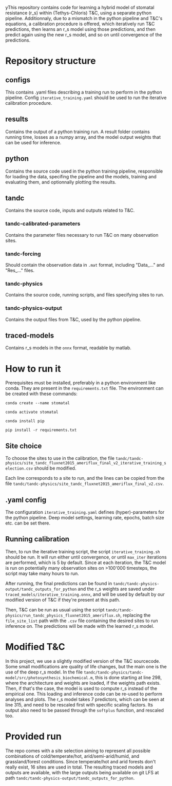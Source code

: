 yThis repository contains code for learning a hybrid model of stomatal resistance (r_s) within (Tethys-Chloris) T&C, using a separate python pipeline. Additionnaly, due to a mismatch in the python pipeline and T&C's equations, a calibration procedure is offered, which iteratively run T&C predictions, then learns an r_s model using those predictions, and then predict again using the new r_s model, and so on until convergence of the predictions.

# Repository structure
## configs
This contains .yaml files describing a training run to perform in the python pipeline. Config ```iterative_training.yaml``` should be used to run the iterative calibration procedure.

## results
Contains the output of a python training run. A result folder contains running time, losses as a numpy array, and the model output weights that can be used for inference.

## python
Contains the source code used in the python training pipeline, responsible for loading the data, specifing the pipeline and the models, training and evaluating them, and optionnally plotting the results.

## tandc
Contains the source code, inputs and outputs related to T&C.
### tandc-calibrated-parameters
Contains the parameter files necessary to run T&C on many observation sites.
### tandc-forcing
Should contain the observation data in ```.mat``` format, including "Data_..." and "Res_..." files.
### tandc-physics
Contains the source code, running scripts, and files specifying sites to run.
### tandc-physics-output
Contains the output files from T&C, used by the python pipeline.

## traced-models
Contains r_s models in the ```onnx``` format, readable by matlab.

# How to run it
Prerequisites must be installed, preferably in a python environment like conda.
They are present in the ```requirements.txt``` file.
The environment can be created with these commands:

```conda create --name stomatal```

```conda activate stomatal```

```conda install pip```

```pip install -r requirements.txt```


## Site choice
To choose the sites to use in the calibration, the file ```tandc/tandc-physics/site_tandc_fluxnet2015_ameriflux_final_v2_iterative_training_selection.csv``` should be modified. 

Each line corresponds to a site to run, and the lines can be copied from the file ```tandc/tandc-physics/site_tandc_fluxnet2015_ameriflux_final_v2.csv```.

## .yaml config
The configuration ```iterative_training.yaml``` defines (hyper)-parameters for the python pipeline. Deep model settings, learning rate, epochs, batch size etc. can be set there.

## Running calibration
Then, to run the iterative training script, the script ```iterative_training.sh``` should be run.
It will run either until convergence, or until ```max_iter``` iterations are performed, which is 5 by default.
Since at each iteration, the T&C model is run on potentially many observation sites on >100'000 timesteps, the script may take many hours to run.

After running, the final predictions can be found in ```tandc/tandc-physics-output/tandc_outputs_for_python``` and the r_s weights are saved under ```traced_models/iterative_training.onnx```, and will be used by default by our modified version of T&C if they're present at this path.

Then, T&C can be run as usual using the script ```tandc/tandc-physics/run_tandc_physics_fluxnet2015_ameriflux.sh```, replacing the ```file_site_list``` path with the ```.csv``` file containing the desired sites to run inference on. The predictions will be made with the learned r_s model.


# Modified T&C
In this project, we use a slightly modified version of the T&C sourcecode. Some small modifications are quality of life changes, but the main one is the use of the deep r_s model. In the file ```tandc/tandc-physics/tandc-model/src/photosynthesis_biochemical.m```, this is done starting at line 298, where the architecture and weights are loaded, if the weights path exists. Then, if that's the case, the model is used to compute r_s instead of the empirical one. This loading and inference code can be re-used to perform analyses and plots. The r_s model takes 7 predictors, which can be seen at line 315, and need to be rescaled first with specific scaling factors. Its output also need to be passed through the ```softplus``` function, and rescaled too. 

# Provided run
The repo comes with a site selection aiming to represent all possible combinations of cold/temperate/hot, arid/semi-arid/humid, and grassland/forest conditions. Since temperate/hot and arid forests don't really exist, 16 sites are used in total. The resulting traced models and outputs are available, with the large outputs being available on git LFS at path ```tandc/tandc-physics-output/tandc_outputs_for_python```.
